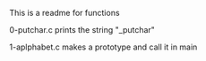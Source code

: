 This is a readme for functions

0-putchar.c prints the string "_putchar"

1-aplphabet.c makes a prototype and call it in main
